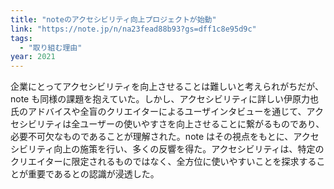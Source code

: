 ```yaml
---
title: "noteのアクセシビリティ向上プロジェクトが始動"
link: "https://note.jp/n/na23fead88b93?gs=dff1c8e95d9c"
tags:
  - "取り組む理由"
year: 2021
---
```


企業にとってアクセシビリティを向上させることは難しいと考えられがちだが、note も同様の課題を抱えていた。しかし、アクセシビリティに詳しい伊原力也氏のアドバイスや全盲のクリエイターによるユーザインタビューを通じて、アクセシビリティは全ユーザーの使いやすさを向上させることに繋がるものであり、必要不可欠なものであることが理解された。note はその視点をもとに、アクセシビリティ向上の施策を行い、多くの反響を得た。アクセシビリティは、特定のクリエイターに限定されるものではなく、全方位に使いやすいことを探求することが重要であるとの認識が浸透した。
